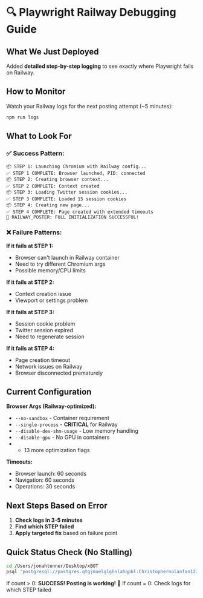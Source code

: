 # 🔍 Playwright Railway Debugging Guide

## What We Just Deployed

Added **detailed step-by-step logging** to see exactly where Playwright fails on Railway.

## How to Monitor

Watch your Railway logs for the next posting attempt (~5 minutes):
```bash
npm run logs
```

## What to Look For

### ✅ Success Pattern:
```
📦 STEP 1: Launching Chromium with Railway config...
✅ STEP 1 COMPLETE: Browser launched, PID: connected
📦 STEP 2: Creating browser context...
✅ STEP 2 COMPLETE: Context created
📦 STEP 3: Loading Twitter session cookies...
✅ STEP 3 COMPLETE: Loaded 15 session cookies
📦 STEP 4: Creating new page...
✅ STEP 4 COMPLETE: Page created with extended timeouts
🎉 RAILWAY_POSTER: FULL INITIALIZATION SUCCESSFUL!
```

### ❌ Failure Patterns:

**If it fails at STEP 1:**
- Browser can't launch in Railway container
- Need to try different Chromium args
- Possible memory/CPU limits

**If it fails at STEP 2:**
- Context creation issue
- Viewport or settings problem

**If it fails at STEP 3:**
- Session cookie problem
- Twitter session expired
- Need to regenerate session

**If it fails at STEP 4:**
- Page creation timeout
- Network issues on Railway
- Browser disconnected prematurely

## Current Configuration

**Browser Args (Railway-optimized):**
- `--no-sandbox` - Container requirement
- `--single-process` - **CRITICAL** for Railway
- `--disable-dev-shm-usage` - Low memory handling
- `--disable-gpu` - No GPU in containers
- + 13 more optimization flags

**Timeouts:**
- Browser launch: 60 seconds
- Navigation: 60 seconds  
- Operations: 30 seconds

## Next Steps Based on Error

1. **Check logs in 3-5 minutes**
2. **Find which STEP failed**
3. **Apply targeted fix** based on failure point

## Quick Status Check (No Stalling)

```bash
cd /Users/jonahtenner/Desktop/xBOT
psql 'postgresql://postgres.qtgjmaelglghnlahqpbl:Christophernolanfan123!!@aws-0-us-east-1.pooler.supabase.com:6543/postgres?sslmode=require' -t -c "SELECT COUNT(*) FROM content_metadata WHERE status = 'posted' AND generated_at > NOW() - INTERVAL '10 minutes';"
```

If count > 0: **SUCCESS! Posting is working!** 🎉
If count = 0: Check logs for which STEP failed

